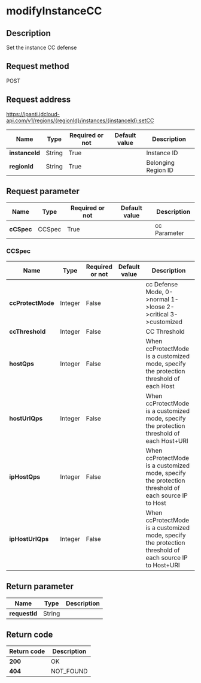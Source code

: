 # modifyInstanceCC


## Description
Set the instance CC defense

## Request method
POST

## Request address
https://ipanti.jdcloud-api.com/v1/regions/{regionId}/instances/{instanceId}:setCC

|Name|Type|Required or not|Default value|Description|
|---|---|---|---|---|
|**instanceId**|String|True||Instance ID|
|**regionId**|String|True||Belonging Region ID|

## Request parameter
|Name|Type|Required or not|Default value|Description|
|---|---|---|---|---|
|**cCSpec**|CCSpec|True||cc Parameter|

### CCSpec
|Name|Type|Required or not|Default value|Description|
|---|---|---|---|---|
|**ccProtectMode**|Integer|False||cc Defense Mode, 0->normal  1->loose  2->critical  3->customized|
|**ccThreshold**|Integer|False||CC Threshold|
|**hostQps**|Integer|False||When ccProtectMode is a customized mode, specify the protection threshold of each Host|
|**hostUrlQps**|Integer|False||When ccProtectMode is a customized mode, specify the protection threshold of each Host+URI|
|**ipHostQps**|Integer|False||When ccProtectMode is a customized mode, specify the protection threshold of each source IP to Host|
|**ipHostUrlQps**|Integer|False||When ccProtectMode is a customized mode, specify the protection threshold of each source IP to Host+URI|

## Return parameter
|Name|Type|Description|
|---|---|---|
|**requestId**|String||



## Return code
|Return code|Description|
|---|---|
|**200**|OK|
|**404**|NOT_FOUND|
